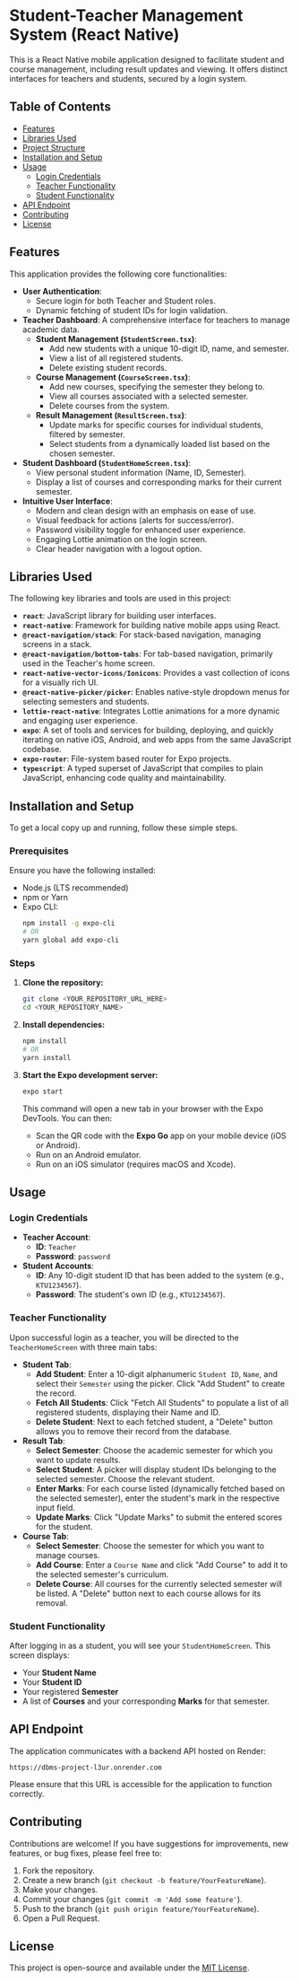 # Student-Teacher Management System (React Native)

This is a React Native mobile application designed to facilitate student and course management, including result updates and viewing. It offers distinct interfaces for teachers and students, secured by a login system.

## Table of Contents

- [Features](#features)
- [Libraries Used](#libraries-used)
- [Project Structure](#project-structure)
- [Installation and Setup](#installation-and-setup)
- [Usage](#usage)
  - [Login Credentials](#login-credentials)
  - [Teacher Functionality](#teacher-functionality)
  - [Student Functionality](#student-functionality)
- [API Endpoint](#api-endpoint)
- [Contributing](#contributing)
- [License](#license)

## Features

This application provides the following core functionalities:

* **User Authentication**:
    * Secure login for both Teacher and Student roles.
    * Dynamic fetching of student IDs for login validation.
* **Teacher Dashboard**: A comprehensive interface for teachers to manage academic data.
    * **Student Management (`StudentScreen.tsx`)**:
        * Add new students with a unique 10-digit ID, name, and semester.
        * View a list of all registered students.
        * Delete existing student records.
    * **Course Management (`CourseScreen.tsx`)**:
        * Add new courses, specifying the semester they belong to.
        * View all courses associated with a selected semester.
        * Delete courses from the system.
    * **Result Management (`ResultScreen.tsx`)**:
        * Update marks for specific courses for individual students, filtered by semester.
        * Select students from a dynamically loaded list based on the chosen semester.
* **Student Dashboard (`StudentHomeScreen.tsx`)**:
    * View personal student information (Name, ID, Semester).
    * Display a list of courses and corresponding marks for their current semester.
* **Intuitive User Interface**:
    * Modern and clean design with an emphasis on ease of use.
    * Visual feedback for actions (alerts for success/error).
    * Password visibility toggle for enhanced user experience.
    * Engaging Lottie animation on the login screen.
    * Clear header navigation with a logout option.

## Libraries Used

The following key libraries and tools are used in this project:

* **`react`**: JavaScript library for building user interfaces.
* **`react-native`**: Framework for building native mobile apps using React.
* **`@react-navigation/stack`**: For stack-based navigation, managing screens in a stack.
* **`@react-navigation/bottom-tabs`**: For tab-based navigation, primarily used in the Teacher's home screen.
* **`react-native-vector-icons/Ionicons`**: Provides a vast collection of icons for a visually rich UI.
* **`@react-native-picker/picker`**: Enables native-style dropdown menus for selecting semesters and students.
* **`lottie-react-native`**: Integrates Lottie animations for a more dynamic and engaging user experience.
* **`expo`**: A set of tools and services for building, deploying, and quickly iterating on native iOS, Android, and web apps from the same JavaScript codebase.
* **`expo-router`**: File-system based router for Expo projects.
* **`typescript`**: A typed superset of JavaScript that compiles to plain JavaScript, enhancing code quality and maintainability.

## Installation and Setup

To get a local copy up and running, follow these simple steps.

### Prerequisites

Ensure you have the following installed:

* Node.js (LTS recommended)
* npm or Yarn
* Expo CLI:
    ```bash
    npm install -g expo-cli
    # OR
    yarn global add expo-cli
    ```

### Steps

1.  **Clone the repository:**

    ```bash
    git clone <YOUR_REPOSITORY_URL_HERE>
    cd <YOUR_REPOSITORY_NAME>
    ```

2.  **Install dependencies:**

    ```bash
    npm install
    # OR
    yarn install
    ```

3.  **Start the Expo development server:**

    ```bash
    expo start
    ```

    This command will open a new tab in your browser with the Expo DevTools. You can then:
    * Scan the QR code with the **Expo Go** app on your mobile device (iOS or Android).
    * Run on an Android emulator.
    * Run on an iOS simulator (requires macOS and Xcode).

## Usage

### Login Credentials

* **Teacher Account**:
    * **ID**: `Teacher`
    * **Password**: `password`
* **Student Accounts**:
    * **ID**: Any 10-digit student ID that has been added to the system (e.g., `KTU1234567`).
    * **Password**: The student's own ID (e.g., `KTU1234567`).

### Teacher Functionality

Upon successful login as a teacher, you will be directed to the `TeacherHomeScreen` with three main tabs:

* **Student Tab**:
    * **Add Student**: Enter a 10-digit alphanumeric `Student ID`, `Name`, and select their `Semester` using the picker. Click "Add Student" to create the record.
    * **Fetch All Students**: Click "Fetch All Students" to populate a list of all registered students, displaying their Name and ID.
    * **Delete Student**: Next to each fetched student, a "Delete" button allows you to remove their record from the database.
* **Result Tab**:
    * **Select Semester**: Choose the academic semester for which you want to update results.
    * **Select Student**: A picker will display student IDs belonging to the selected semester. Choose the relevant student.
    * **Enter Marks**: For each course listed (dynamically fetched based on the selected semester), enter the student's mark in the respective input field.
    * **Update Marks**: Click "Update Marks" to submit the entered scores for the student.
* **Course Tab**:
    * **Select Semester**: Choose the semester for which you want to manage courses.
    * **Add Course**: Enter a `Course Name` and click "Add Course" to add it to the selected semester's curriculum.
    * **Delete Course**: All courses for the currently selected semester will be listed. A "Delete" button next to each course allows for its removal.

### Student Functionality

After logging in as a student, you will see your `StudentHomeScreen`. This screen displays:

* Your **Student Name**
* Your **Student ID**
* Your registered **Semester**
* A list of **Courses** and your corresponding **Marks** for that semester.

## API Endpoint

The application communicates with a backend API hosted on Render:

`https://dbms-project-l3ur.onrender.com`

Please ensure that this URL is accessible for the application to function correctly.

## Contributing

Contributions are welcome! If you have suggestions for improvements, new features, or bug fixes, please feel free to:

1.  Fork the repository.
2.  Create a new branch (`git checkout -b feature/YourFeatureName`).
3.  Make your changes.
4.  Commit your changes (`git commit -m 'Add some feature'`).
5.  Push to the branch (`git push origin feature/YourFeatureName`).
6.  Open a Pull Request.

## License

This project is open-source and available under the [MIT License](LICENSE).
